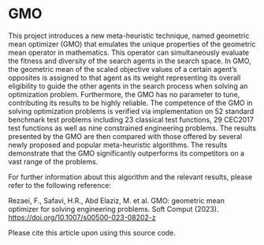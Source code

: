 # GMO
This project introduces a new meta-heuristic technique, named geometric mean optimizer (GMO) that emulates the unique properties of the geometric mean operator in mathematics. This operator can simultaneously evaluate the fitness and diversity of the search agents in the search space. In GMO, the geometric mean of the scaled objective values of a certain agent’s opposites is assigned to that agent as its weight representing its overall eligibility to guide the other agents in the search process when solving an optimization problem. Furthermore, the GMO has no parameter to tune, contributing its results to be highly reliable. The competence of the GMO in solving optimization problems is verified via implementation on 52 standard benchmark test problems including 23 classical test functions, 29 CEC2017 test functions as well as nine constrained engineering problems. The results presented by the GMO are then compared with those offered by several newly proposed and popular meta-heuristic algorithms. The results demonstrate that the GMO significantly outperforms its competitors on a vast range of the problems. 

For further information about this algorithm and the relevant results, please refer to the following reference:

Rezaei, F., Safavi, H.R., Abd Elaziz, M. et al. GMO: geometric mean optimizer for solving engineering problems. Soft Comput (2023). https://doi.org/10.1007/s00500-023-08202-z

Please cite this article upon using this source code.
